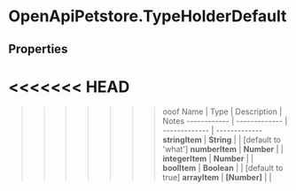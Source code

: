 # OpenApiPetstore.TypeHolderDefault

## Properties
<<<<<<< HEAD
=======

>>>>>>> ooof
Name | Type | Description | Notes
------------ | ------------- | ------------- | -------------
**stringItem** | **String** |  | [default to &#39;what&#39;]
**numberItem** | **Number** |  | 
**integerItem** | **Number** |  | 
**boolItem** | **Boolean** |  | [default to true]
**arrayItem** | **[Number]** |  | 


